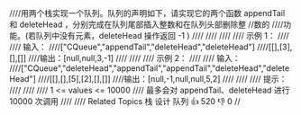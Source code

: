 ////用两个栈实现一个队列。队列的声明如下，请实现它的两个函数 appendTail 和 deleteHead ，分别完成在队列尾部插入整数和在队列头部删除整
//数的
////功能。(若队列中没有元素，deleteHead 操作返回 -1 ) 
////
//// 
////
//// 示例 1： 
////
//// 输入：
////["CQueue","appendTail","deleteHead","deleteHead"]
////[[],[3],[],[]]
////输出：[null,null,3,-1]
//// 
////
//// 示例 2： 
////
//// 输入：
////["CQueue","deleteHead","appendTail","appendTail","deleteHead","deleteHead"]
////[[],[],[5],[2],[],[]]
////输出：[null,-1,null,null,5,2]
//// 
////
//// 提示： 
////
//// 
//// 1 <= values <= 10000 
//// 最多会对 appendTail、deleteHead 进行 10000 次调用 
//// 
//// Related Topics 栈 设计 队列 👍 520 👎 0
//
